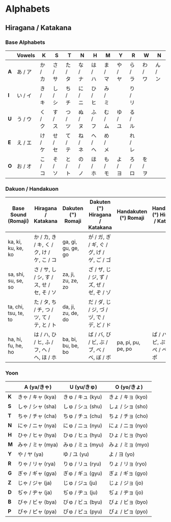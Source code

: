 # Alphabets
## Hiragana / Katakana
### Base Alphabets

|       | Vowels  | K         | S         | T         | N         | H         | M         | Y         | R         | W         | N         |
|-------|---------|-----------|-----------|-----------|-----------|-----------|-----------|-----------|-----------|-----------|-----------|
| **A** | あ / ア | か / カ    | さ / サ    | た / タ    | な / ナ    | は / ハ    | ま / マ    | や / ヤ    | ら / ラ    | わ / ワ    | ん / ン    |
| **I** | い / イ | き / キ    | し / シ    | ち / チ    | に / ニ    | ひ / ヒ    | み / ミ    |           | り / リ    |           |           |
| **U** | う / ウ | く / ク    | す / ス    | つ / ツ    | ぬ / ヌ    | ふ / フ    | む / ム    | ゆ / ユ    | る / ル    |           |           |
| **E** | え / エ | け / ケ    | せ / セ    | て / テ    | ね / ネ    | へ / ヘ    | め / メ    |           | れ / レ    |           |           |
| **O** | お / オ | こ / コ    | そ / ソ    | と / ト    | の / ノ    | ほ / ホ    | も / モ    | よ / ヨ    | ろ / ロ    | を / ヲ    |           |

### Dakuon / Handakuon

| Base Sound (Romaji) | Hiragana / Katakana | Dakuten (") Romaji | Dakuten (") Hiragana / Katakana | Handakuten (°) Romaji | Handakuten (°) Hiragana / Katakana |
|----------------------|---------------------|--------------------|-------------------------------|------------------------|------------------------------------|
| ka, ki, ku, ke, ko  | か / カ, き / キ, く / ク, け / ケ, こ / コ | ga, gi, gu, ge, go  | が / ガ, ぎ / ギ, ぐ / グ, げ / ゲ, ご / ゴ     |                     |                                 |
| sa, shi, su, se, so | さ / サ, し / シ, す / ス, せ / セ, そ / ソ | za, ji, zu, ze, zo  | ざ / ザ, じ / ジ, ず / ズ, ぜ / ゼ, ぞ / ゾ     |                     |                                 |
| ta, chi, tsu, te, to| た / タ, ち / チ, つ / ツ, て / テ, と / ト | da, ji, zu, de, do  | だ / ダ, じ / ジ, づ / ヅ, で / デ, ど / ド     |                     |                                 |
| ha, hi, fu, he, ho  | は / ハ, ひ / ヒ, ふ / フ, へ / ヘ, ほ / ホ | ba, bi, bu, be, bo  | ば / バ, び / ビ, ぶ / ブ, べ / ベ, ぼ / ボ     | pa, pi, pu, pe, po     | ぱ / パ, ぴ / ピ, ぷ / プ, ぺ / ペ, ぽ / ポ |

### Yoon

|       | A (ya/きゃ)           | U (yu/きゅ)           | O (yo/きょ)           |
|-------|----------------------|----------------------|----------------------|
| **K** | きゃ / キャ (kya)    | きゅ / キュ (kyu)    | きょ / キョ (kyo)    |
| **S** | しゃ / シャ (sha)    | しゅ / シュ (shu)    | しょ / ショ (sho)    |
| **T** | ちゃ / チャ (cha)    | ちゅ / チュ (chu)    | ちょ / チョ (cho)    |
| **N** | にゃ / ニャ (nya)    | にゅ / ニュ (nyu)    | にょ / ニョ (nyo)    |
| **H** | ひゃ / ヒャ (hya)    | ひゅ / ヒュ (hyu)    | ひょ / ヒョ (hyo)    |
| **M** | みゃ / ミャ (mya)    | みゅ / ミュ (myu)    | みょ / ミョ (myo)    |
| **Y** | や / ヤ (ya)         | ゆ / ユ (yu)         | よ / ヨ (yo)         |
| **R** | りゃ / リャ (rya)    | りゅ / リュ (ryu)    | りょ / リョ (ryo)    |
| **G** | ぎゃ / ギャ (gya)    | ぎゅ / ギュ (gyu)    | ぎょ / ギョ (gyo)    |
| **Z** | じゃ / ジャ (ja)     | じゅ / ジュ (ju)     | じょ / ジョ (jo)     |
| **D** | ぢゃ / ヂャ (ja)     | ぢゅ / ヂュ (ju)     | ぢょ / ヂョ (jo)     |
| **B** | びゃ / ビャ (bya)    | びゅ / ビュ (byu)    | びょ / ビョ (byo)    |
| **P** | ぴゃ / ピャ (pya)    | ぴゅ / ピュ (pyu)    | ぴょ / ピョ (pyo)    |